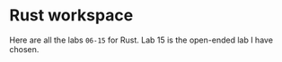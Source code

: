 # Rust workspace

Here are all the labs `06-15` for Rust. Lab 15 is the open-ended lab I have chosen.
